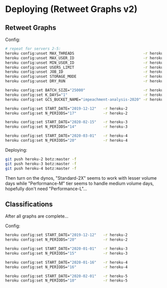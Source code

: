 
# Deploying (Retweet Graphs v2)

## Retweet Graphs

Config:

```sh
# repeat for servers 2-5:
heroku config:unset MAX_THREADS                               -r heroku-2
heroku config:unset MAX_USER_ID                               -r heroku-2
heroku config:unset MIN_USER_ID                               -r heroku-2
heroku config:unset USERS_LIMIT                               -r heroku-2
heroku config:unset JOB_ID                                    -r heroku-2
heroku config:unset STORAGE_MODE                              -r heroku-2
heroku config:unset DRY_RUN                                   -r heroku-2

heroku config:set BATCH_SIZE="25000"                          -r heroku-2
heroku config:set K_DAYS="1"                                  -r heroku-2
heroku config:set GCS_BUCKET_NAME="impeachment-analysis-2020" -r heroku-2

heroku config:set START_DATE="2019-12-12"   -r heroku-2
heroku config:set N_PERIODS="17"            -r heroku-2

heroku config:set START_DATE="2020-02-15"   -r heroku-3
heroku config:set N_PERIODS="14"            -r heroku-3

heroku config:set START_DATE="2020-03-01"   -r heroku-4
heroku config:set N_PERIODS="20"            -r heroku-4
```

Deploying:

```sh
git push heroku-2 botz:master -f
git push heroku-3 botz:master -f
git push heroku-4 botz:master -f
```

Then turn on the dynos, "Standard-2X" seems to work with lesser volume days while "Performance-M" tier seems to handle medium volume days, hopefully don't need "Performance-L"...

## Classifications

After all graphs are complete...

Config:

```sh
heroku config:set START_DATE="2019-12-12"   -r heroku-2
heroku config:set N_PERIODS="20"            -r heroku-2

heroku config:set START_DATE="2020-01-01"   -r heroku-3
heroku config:set N_PERIODS="15"            -r heroku-3

heroku config:set START_DATE="2020-01-16"   -r heroku-4
heroku config:set N_PERIODS="16"            -r heroku-4

heroku config:set START_DATE="2020-02-01"   -r heroku-5
heroku config:set N_PERIODS="10"            -r heroku-5
```
